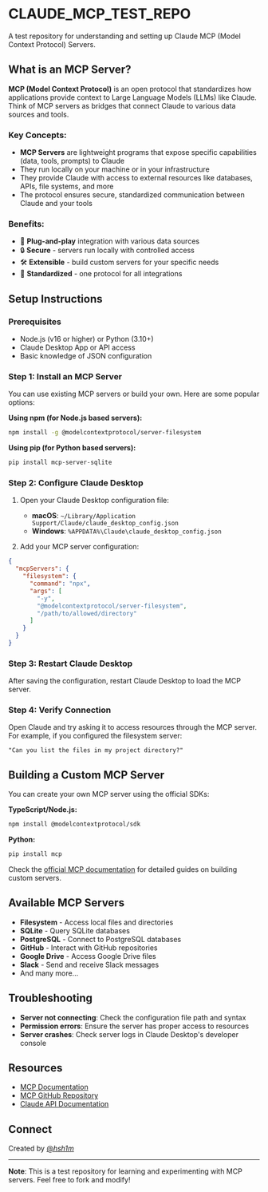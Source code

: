 # CLAUDE_MCP_TEST_REPO

A test repository for understanding and setting up Claude MCP (Model Context Protocol) Servers.

## What is an MCP Server?

**MCP (Model Context Protocol)** is an open protocol that standardizes how applications provide context to Large Language Models (LLMs) like Claude. Think of MCP servers as bridges that connect Claude to various data sources and tools.

### Key Concepts:

- **MCP Servers** are lightweight programs that expose specific capabilities (data, tools, prompts) to Claude
- They run locally on your machine or in your infrastructure
- They provide Claude with access to external resources like databases, APIs, file systems, and more
- The protocol ensures secure, standardized communication between Claude and your tools

### Benefits:

- 🔌 **Plug-and-play** integration with various data sources
- 🔒 **Secure** - servers run locally with controlled access
- 🛠️ **Extensible** - build custom servers for your specific needs
- 🔄 **Standardized** - one protocol for all integrations

## Setup Instructions

### Prerequisites

- Node.js (v16 or higher) or Python (3.10+)
- Claude Desktop App or API access
- Basic knowledge of JSON configuration

### Step 1: Install an MCP Server

You can use existing MCP servers or build your own. Here are some popular options:

**Using npm (for Node.js based servers):**
```bash
npm install -g @modelcontextprotocol/server-filesystem
```

**Using pip (for Python based servers):**
```bash
pip install mcp-server-sqlite
```

### Step 2: Configure Claude Desktop

1. Open your Claude Desktop configuration file:
   - **macOS**: `~/Library/Application Support/Claude/claude_desktop_config.json`
   - **Windows**: `%APPDATA%\Claude\claude_desktop_config.json`

2. Add your MCP server configuration:

```json
{
  "mcpServers": {
    "filesystem": {
      "command": "npx",
      "args": [
        "-y",
        "@modelcontextprotocol/server-filesystem",
        "/path/to/allowed/directory"
      ]
    }
  }
}
```

### Step 3: Restart Claude Desktop

After saving the configuration, restart Claude Desktop to load the MCP server.

### Step 4: Verify Connection

Open Claude and try asking it to access resources through the MCP server. For example, if you configured the filesystem server:

```
"Can you list the files in my project directory?"
```

## Building a Custom MCP Server

You can create your own MCP server using the official SDKs:

**TypeScript/Node.js:**
```bash
npm install @modelcontextprotocol/sdk
```

**Python:**
```bash
pip install mcp
```

Check the [official MCP documentation](https://modelcontextprotocol.io) for detailed guides on building custom servers.

## Available MCP Servers

- **Filesystem** - Access local files and directories
- **SQLite** - Query SQLite databases
- **PostgreSQL** - Connect to PostgreSQL databases
- **GitHub** - Interact with GitHub repositories
- **Google Drive** - Access Google Drive files
- **Slack** - Send and receive Slack messages
- And many more...

## Troubleshooting

- **Server not connecting**: Check the configuration file path and syntax
- **Permission errors**: Ensure the server has proper access to resources
- **Server crashes**: Check server logs in Claude Desktop's developer console

## Resources

- [MCP Documentation](https://modelcontextprotocol.io)
- [MCP GitHub Repository](https://github.com/modelcontextprotocol)
- [Claude API Documentation](https://docs.anthropic.com)

## Connect

Created by [@_hsh1m_](https://instagram.com/_hsh1m_)

---

**Note**: This is a test repository for learning and experimenting with MCP servers. Feel free to fork and modify!
